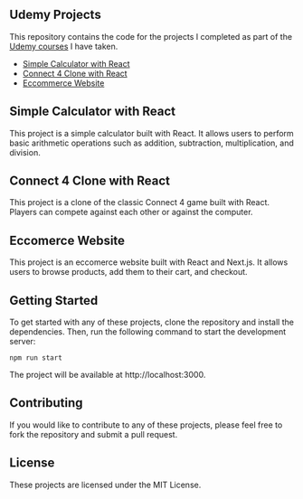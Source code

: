 ## Udemy Projects

This repository contains the code for the projects I completed as part of the [Udemy courses](https://www.udemy.com/user/sarah-alzahrani/) I have taken.

* [Simple Calculator with React](https://github.com/SarahAlzahrani/Udemy-Projects/tree/main/Simple-Calculator-with-React)
* [Connect 4 Clone with React](https://github.com/SarahAlzahrani/Udemy-Projects/tree/main/Connect-4-Clone-with-React)
* [Eccommerce Website](https://github.com/SarahAlzahrani/Udemy-Projects/tree/main/Eccommerce-Website)

## Simple Calculator with React

This project is a simple calculator built with React. It allows users to perform basic arithmetic operations such as addition, subtraction, multiplication, and division.

## Connect 4 Clone with React

This project is a clone of the classic Connect 4 game built with React. Players can compete against each other or against the computer.

## Eccomerce Website

This project is an eccomerce website built with React and Next.js. It allows users to browse products, add them to their cart, and checkout.

## Getting Started

To get started with any of these projects, clone the repository and install the dependencies. Then, run the following command to start the development server:

```
npm run start
```

The project will be available at http://localhost:3000.

## Contributing

If you would like to contribute to any of these projects, please feel free to fork the repository and submit a pull request.

## License

These projects are licensed under the MIT License.
